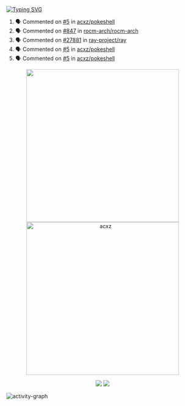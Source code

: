[![Typing SVG](https://readme-typing-svg.herokuapp.com?size=16&color=AFFFA3&multiline=true&height=75&lines=contributing+to+robotics%2Faerospace%2Fml%2Fgpu+software;packaging+it+for+archlinux;ricer)](https://git.io/typing-svg)

<!--START_SECTION:activity-->
1. 🗣 Commented on [#5](https://github.com/acxz/pokeshell/issues/5) in [acxz/pokeshell](https://github.com/acxz/pokeshell)
2. 🗣 Commented on [#847](https://github.com/rocm-arch/rocm-arch/issues/847) in [rocm-arch/rocm-arch](https://github.com/rocm-arch/rocm-arch)
3. 🗣 Commented on [#27881](https://github.com/ray-project/ray/issues/27881) in [ray-project/ray](https://github.com/ray-project/ray)
4. 🗣 Commented on [#5](https://github.com/acxz/pokeshell/issues/5) in [acxz/pokeshell](https://github.com/acxz/pokeshell)
5. 🗣 Commented on [#5](https://github.com/acxz/pokeshell/issues/5) in [acxz/pokeshell](https://github.com/acxz/pokeshell)
<!--END_SECTION:activity-->

<p align="center">
  <img width="400em" src=https://github-readme-stats.vercel.app/api?username=acxz&include_all_commits=true&show_icons=true />
  <img width="400em" src="https://github-readme-streak-stats.herokuapp.com/?user=acxz&" alt="acxz" />
</p>

<p align="center">
  <img src=https://github-readme-stats.vercel.app/api/top-langs/?username=acxz&layout=compact />
  <img src=https://github-profile-trophy.vercel.app/?username=acxz&row=2&column=4 />
</p>

![activity-graph](https://activity-graph.herokuapp.com/graph?username=acxz&theme=aqua)
